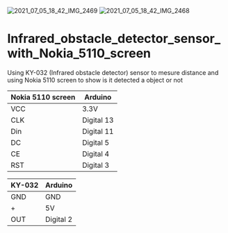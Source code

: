 ![2021_07_05_18_42_IMG_2469](https://user-images.githubusercontent.com/64954684/124495676-14a95380-ddc1-11eb-88b6-29ba50c58255.JPG)
![2021_07_05_18_42_IMG_2468](https://user-images.githubusercontent.com/64954684/124495684-170bad80-ddc1-11eb-916d-b5a96a073c27.JPG)
# Infrared_obstacle_detector_sensor_with_Nokia_5110_screen
Using KY-032 (Infrared obstacle detector) sensor to mesure distance and using Nokia 5110 screen to show is it detected a object or not




| Nokia 5110 screen  | Arduino |
| ------------- | ------------- |
| VCC  | 3.3V  |
| CLK  | Digital 13  |
| Din | Digital 11 |
| DC  | Digital 5  |
| CE  | Digital 4  |
| RST  | Digital 3 |





| KY-032  | Arduino |
| ------------- | ------------- |
| GND  | GND |
| +  | 5V  |
| OUT  | Digital 2 |

